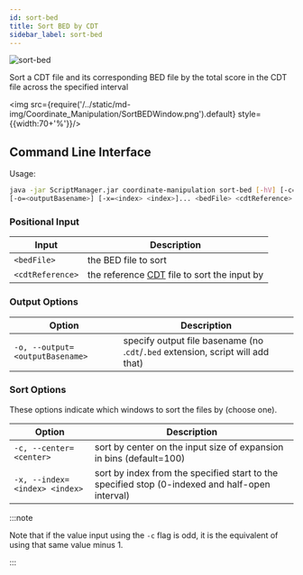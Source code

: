 ```yaml
---
id: sort-bed
title: Sort BED by CDT
sidebar_label: sort-bed
---
```


![sort-bed](/../static/icons/Coordinate_Manipulation/SortBED_square.svg)

Sort a CDT file and its corresponding BED file by the total score in the CDT file across the specified interval

<img src={require('/../static/md-img/Coordinate_Manipulation/SortBEDWindow.png').default} style={{width:70+'%'}}/>


## Command Line Interface

Usage:
```bash
java -jar ScriptManager.jar coordinate-manipulation sort-bed [-hV] [-c=<center>]
[-o=<outputBasename>] [-x=<index> <index>]... <bedFile> <cdtReference>
```


### Positional Input

| Input | Description |
| ------ | ----------- |
| `<bedFile>` | the BED file to sort |
| `<cdtReference>` | the reference [CDT][cdt-format] file to sort the input by |



### Output Options

| Option | Description |
| ------ | ----------- |
| `-o, --output=<outputBasename>` | specify output file basename (no .`cdt`/`.bed` extension, script will add that) |

### Sort Options

These options indicate which windows to sort the files by (choose one).

| Option | Description |
| ------ | ----------- |
| `-c, --center=<center>` | sort by center on the input size of expansion in bins (default=100) |
| `-x, --index=<index> <index>` | sort by index from the specified start to the specified stop (0-indexed and half-open interval) |

:::note

Note that if the value input using the `-c` flag is odd, it is the equivalent of using that same value minus 1.

:::



[bed-format]:/docs/file-formats#bed
[cdt-format]:/docs/file-formats#cdt
